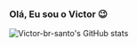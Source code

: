 ### Olá, Eu sou o Victor 😉

![Victor-br-santo's GitHub stats](https://github-readme-stats.vercel.app/api?username=Victor-br-santo&show_icons=true&theme=radical)
<br>
